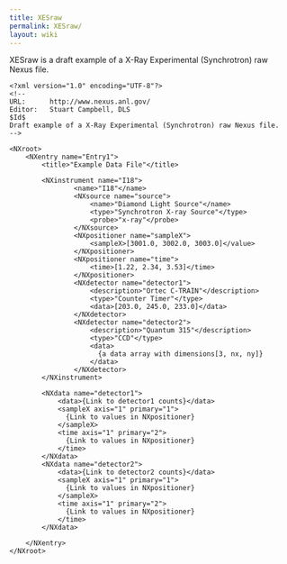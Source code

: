 ```yaml
---
title: XESraw
permalink: XESraw/
layout: wiki
---
```


XESraw is a draft example of a X-Ray Experimental (Synchrotron) raw
Nexus file.

    <?xml version="1.0" encoding="UTF-8"?>
    <!--
    URL:      http://www.nexus.anl.gov/
    Editor:   Stuart Campbell, DLS
    $Id$
    Draft example of a X-Ray Experimental (Synchrotron) raw Nexus file.
    -->

    <NXroot>
        <NXentry name="Entry1">
            <title>"Example Data File"</title>
            
            <NXinstrument name="I18">
                    <name>"I18"</name>
                    <NXsource name="source">
                        <name>"Diamond Light Source"</name>
                        <type>"Synchrotron X-ray Source"</type>
                        <probe>"x-ray"</probe>
                    </NXsource>
                    <NXpositioner name="sampleX">
                        <sampleX>[3001.0, 3002.0, 3003.0]</value>
                    </NXpositioner>
                    <NXpositioner name="time">
                        <time>[1.22, 2.34, 3.53]</time>
                    </NXpositioner>
                    <NXdetector name="detector1">
                        <description>"Ortec C-TRAIN"</description>
                        <type>"Counter Timer"</type>
                        <data>[203.0, 245.0, 233.0]</data>
                    </NXdetector>
                    <NXdetector name="detector2">
                        <description>"Quantum 315"</description>
                        <type>"CCD"</type>
                        <data>
                          {a data array with dimensions[3, nx, ny]}
                        </data>
                    </NXdetector>
            </NXinstrument>
            
            <NXdata name="detector1">
                <data>{Link to detector1 counts}</data>
                <sampleX axis="1" primary="1">
                  {Link to values in NXpositioner}
                </sampleX>
                <time axis="1" primary="2">
                  {Link to values in NXpositioner}
                </time>
            </NXdata>
            <NXdata name="detector2">
                <data>{Link to detector2 counts}</data>
                <sampleX axis="1" primary="1">
                  {Link to values in NXpositioner}
                </sampleX>
                <time axis="1" primary="2">
                  {Link to values in NXpositioner}
                </time>
            </NXdata>
            
        </NXentry>
    </NXroot>
